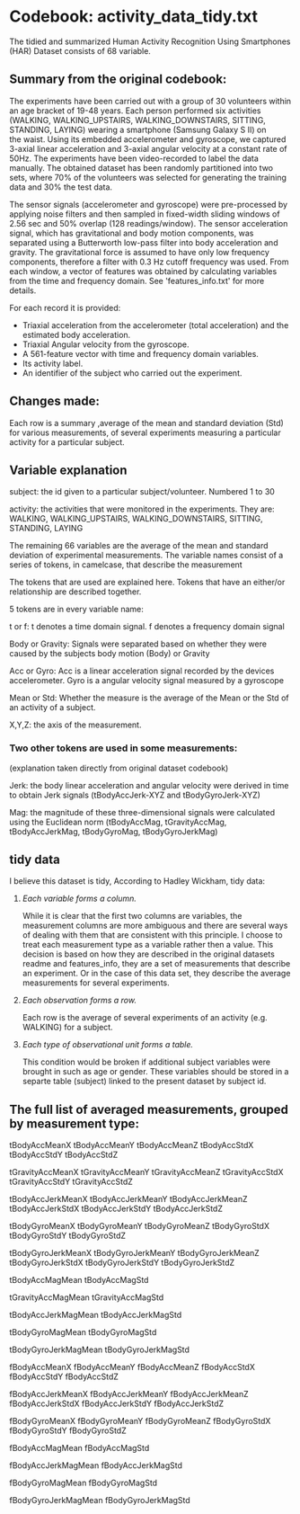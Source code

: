 # Codebook: activity_data_tidy.txt

The tidied and summarized Human Activity Recognition Using Smartphones (HAR) Dataset consists of 68 variable.

## Summary from the original codebook:
The experiments have been carried out with a group of 30 volunteers within an age bracket of 19-48 years. Each person performed six 
activities (WALKING, WALKING_UPSTAIRS, WALKING_DOWNSTAIRS, SITTING, STANDING, LAYING) wearing a smartphone (Samsung Galaxy S II) on  
the waist. Using its embedded accelerometer and gyroscope, we captured 3-axial linear acceleration and 3-axial angular velocity at a 
constant rate of 50Hz. The experiments have been video-recorded to label the data manually. The obtained dataset has been randomly 
partitioned into two sets, where 70% of the volunteers was selected for generating the training data and 30% the test data. 

The sensor signals (accelerometer and gyroscope) were pre-processed by applying noise filters and then sampled in fixed-width sliding windows of 2.56 sec and 50% overlap (128 readings/window). The sensor acceleration signal, which has gravitational and body motion components, was separated using a Butterworth low-pass filter into body acceleration and gravity. The gravitational force is assumed to have only low frequency components, therefore a filter with 0.3 Hz cutoff frequency was used. From each window, a vector of features was obtained by calculating variables from the time and frequency domain. See 'features_info.txt' for more details. 

For each record it is provided:

- Triaxial acceleration from the accelerometer (total acceleration) and the estimated body acceleration.
- Triaxial Angular velocity from the gyroscope. 
- A 561-feature vector with time and frequency domain variables. 
- Its activity label. 
- An identifier of the subject who carried out the experiment.



## Changes made:

Each row is a summary ,average of the mean and standard deviation (Std) for various measurements, of several experiments measuring a particular activity for a particular subject.

## Variable explanation  

subject: the id given to a particular subject/volunteer. Numbered 1 to 30

activity: the activities that were monitored in the experiments. They are: WALKING, WALKING_UPSTAIRS, WALKING_DOWNSTAIRS, SITTING, STANDING, LAYING

The remaining 66 variables are the average of the mean and standard deviation of experimental measurements.
The variable names consist of a series of tokens, in camelcase, that describe the measurement

The tokens that are used are explained here. Tokens that have an either/or relationship are described together.

5 tokens are in every variable name:

t or f: t denotes a time domain signal. f denotes a frequency domain signal

Body or Gravity: Signals were separated based on whether they were caused by the subjects body motion (Body) or Gravity

Acc or Gyro: Acc is a linear acceleration signal recorded by the devices accelerometer. Gyro is a  angular velocity signal measured by a gyroscope

Mean or Std: Whether the measure is the average of the Mean or the Std of an activity of a subject.

X,Y,Z: the axis of the measurement.
 
### Two other tokens are used in some measurements: 
(explanation taken directly from original dataset codebook)

Jerk: the body linear acceleration and angular velocity were derived in time to obtain Jerk signals (tBodyAccJerk-XYZ and tBodyGyroJerk-XYZ)

Mag: the magnitude of these three-dimensional signals were calculated using the Euclidean norm (tBodyAccMag, tGravityAccMag, tBodyAccJerkMag, tBodyGyroMag, tBodyGyroJerkMag)

## tidy data
I believe this dataset is tidy, According to Hadley Wickham, tidy data:

1. *Each variable forms a column.*

	While it is clear that the first two columns are variables, the measurement columns are more ambiguous and there are several ways of dealing with them that are consistent with this principle. I choose to treat each measurement type as a variable rather then a value. This decision is based on how they are described in the original datasets readme and features_info, they are a set of measurements that describe an experiment. Or in the case of this data set, they describe the average measurements for several experiments.
	
2. *Each observation forms a row.*

	Each row is the average of several experiments of an activity (e.g. WALKING) for a subject. 
	
3. *Each type of observational unit forms a table.*

	This condition would be broken if additional subject variables were brought in such as age or gender. These variables should be stored in a separte table (subject) linked to the present dataset by subject id.
	
## The full list of averaged measurements, grouped by measurement type: 

tBodyAccMeanX 
tBodyAccMeanY 
tBodyAccMeanZ 
tBodyAccStdX 
tBodyAccStdY 
tBodyAccStdZ 
 
tGravityAccMeanX 
tGravityAccMeanY 
tGravityAccMeanZ 
tGravityAccStdX 
tGravityAccStdY 
tGravityAccStdZ 
 
tBodyAccJerkMeanX 
tBodyAccJerkMeanY 
tBodyAccJerkMeanZ 
tBodyAccJerkStdX 
tBodyAccJerkStdY 
tBodyAccJerkStdZ 
 
tBodyGyroMeanX 
tBodyGyroMeanY 
tBodyGyroMeanZ 
tBodyGyroStdX  
tBodyGyroStdY 
tBodyGyroStdZ 

tBodyGyroJerkMeanX 
tBodyGyroJerkMeanY 
tBodyGyroJerkMeanZ 
tBodyGyroJerkStdX 
tBodyGyroJerkStdY 
tBodyGyroJerkStdZ 
 
tBodyAccMagMean 
tBodyAccMagStd 
 
tGravityAccMagMean 
tGravityAccMagStd 

tBodyAccJerkMagMean 
tBodyAccJerkMagStd 

tBodyGyroMagMean 
tBodyGyroMagStd 

tBodyGyroJerkMagMean 
tBodyGyroJerkMagStd 

fBodyAccMeanX 
fBodyAccMeanY 
fBodyAccMeanZ 
fBodyAccStdX 
fBodyAccStdY 
fBodyAccStdZ 

fBodyAccJerkMeanX 
fBodyAccJerkMeanY 
fBodyAccJerkMeanZ 
fBodyAccJerkStdX 
fBodyAccJerkStdY 
fBodyAccJerkStdZ 
 
fBodyGyroMeanX 
fBodyGyroMeanY 
fBodyGyroMeanZ 
fBodyGyroStdX 
fBodyGyroStdY 
fBodyGyroStdZ  

fBodyAccMagMean 
fBodyAccMagStd 
 
fBodyAccJerkMagMean 
fBodyAccJerkMagStd 
 
fBodyGyroMagMean 
fBodyGyroMagStd 
 
fBodyGyroJerkMagMean 
fBodyGyroJerkMagStd 
 
